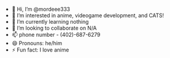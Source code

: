 - 👋 Hi, I’m @mordeee333
- 👀 I’m interested in anime, videogame development, and CATS!
- 🌱 I’m currently learning nothing
- 💞️ I’m looking to collaborate on N/A
- 📫 phone number - (402)-687-6279
- 😄 Pronouns: he/him
- ⚡ Fun fact: I love anime
